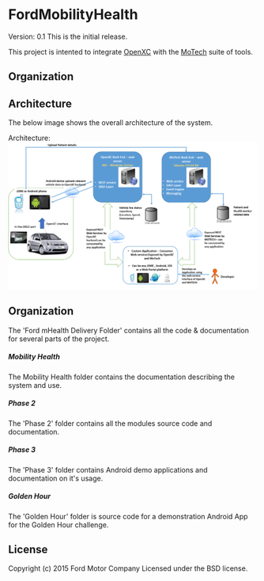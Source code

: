 FordMobilityHealth
==================

Version: 0.1 
This is the initial release.

This project is intented to integrate [OpenXC][] with the [MoTech][] suite of tools. 

## Organization


## Architecture

The below image shows the overall architecture of the system.

Architecture: ![arch](/images/architecture.png "Architecture")

## Organization

The 'Ford mHealth Delivery Folder' contains all the code & documentation for several parts of the project.

##### Mobility Health

The Mobility Health folder contains the documentation describing the system and use.

##### Phase 2

The 'Phase 2' folder contains all the modules source code and documentation.

##### Phase 3

The 'Phase 3' folder contains Android demo applications and documentation on it's usage.

##### Golden Hour

The 'Golden Hour' folder is source code for a demonstration Android App for the Golden Hour challenge. 


## License

Copyright (c) 2015 Ford Motor Company
Licensed under the BSD license.

[OpenXC]: http://openxcplatform.com
[MoTech]: http://motechsuite.org
